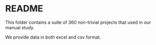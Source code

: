 # README

This folder contains a suite of 360 non-trivial projects that used in our manual study.

We provide data in both excel and csv format.


